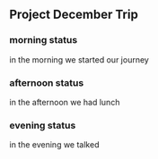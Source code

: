 ## Project December Trip

### morning status
in the morning we started our journey


### afternoon status
in the afternoon we had lunch


### evening status
in the evening we talked

